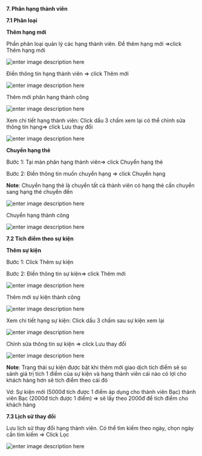 
**7. Phân hạng thành viên**

**7.1 Phân loại**

**Thêm hạng mới**

Phần phân loại quản lý  các hạng thành viên. Để thêm hạng mới =>click Thêm hạng mới

![enter image description here](https://static8.muarecdn.com/original/muare/images/2020/05/19/5603410_screenshot-27.png)

Điền thông tin hạng thành viên => click Thêm mới

![enter image description here](https://static8.muarecdn.com/original/muare/images/2020/05/19/5603439_screenshot-28.png)

Thêm mới phân hạng thành công

![enter image description here](https://static8.muarecdn.com/original/muare/images/2020/05/19/5603442_screenshot-29.png)

Xem chi tiết hạng thành viên: Click dấu 3 chấm xem lại có thể chỉnh sửa thông tin hạng=> click Lưu thay đổi

![enter image description here](https://static8.muarecdn.com/original/muare/images/2020/05/19/5603482_screenshot-32.png)

**Chuyển hạng thẻ**

Bước 1: Tại màn phân hạng thành viên=> click Chuyển hạng thẻ

Bước 2: Điền thông tin muốn chuyển hạng => click Chuyển hạng

**Note**: Chuyển hạng thẻ là chuyển tất cả thành viên có hạng thẻ cần chuyển sang hạng thẻ chuyển đến

![enter image description here](https://static8.muarecdn.com/original/muare/images/2020/05/19/5603449_screenshot-30.png)

Chuyển hạng thành công

![enter image description here](https://static8.muarecdn.com/original/muare/images/2020/05/19/5603450_screenshot-31.png)

**7.2 Tích điểm theo sự kiện**

**Thêm sự kiện**

Bước 1: Click Thêm sự kiện

Bước 2: Điền thông tin sự kiện=> click Thêm mới

![enter image description here](https://static8.muarecdn.com/original/muare/images/2020/05/19/5603494_screenshot-33.png)

Thêm mới sự kiện thành công


![enter image description here](https://static8.muarecdn.com/original/muare/images/2020/05/19/5603524_screenshot-34.png)

Xem chi tiết hạng sự kiện: Click dấu 3 chấm  sau sự kiện xem lại

![enter image description here](https://static8.muarecdn.com/original/muare/images/2020/05/19/5603525_screenshot-35.png)

Chỉnh sửa thông tin sự kiện => click Lưu thay đổi

![enter image description here](https://static8.muarecdn.com/original/muare/images/2020/05/19/5603526_screenshot-36.png)

**Note**: Trạng thái sự kiện được bật khi thêm mới giao dịch tích điểm sẽ so sánh giá trị tích 1 điểm của sự kiện và hạng thành viên cái nào có lợi cho khách hàng hơn sẽ tích điểm theo cái đó

Vd: Sự kiện mới (5000đ tích được 1 điểm áp dụng cho thành viên Bạc) thành viên Bạc (2000đ tích được 1 điểm) => sẽ lấy theo 2000đ để tích điểm cho khách hàng

**7.3 Lịch sử thay đổi**

Lưu lịch sử thay đổi hạng thành viên. Có thể tìm kiếm theo ngày, chọn ngày cần tìm kiếm => Click Lọc

![enter image description here](https://static8.muarecdn.com/original/muare/images/2020/05/19/5603670_screenshot-37.png)

